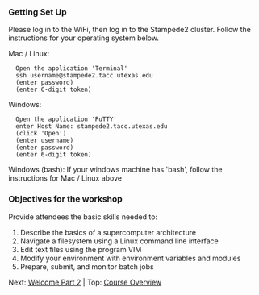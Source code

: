
### Getting Set Up

Please log in to the WiFi, then log in to the Stampede2 cluster. Follow the instructions for your operating system below.

Mac / Linux:

```
  Open the application 'Terminal'
  ssh username@stampede2.tacc.utexas.edu
  (enter password)
  (enter 6-digit token)
```

Windows:

```
  Open the application 'PuTTY'
  enter Host Name: stampede2.tacc.utexas.edu
  (click 'Open')
  (enter username)
  (enter password)
  (enter 6-digit token)
```

Windows (bash): If your windows machine has 'bash', follow the instructions for Mac / Linux above


### Objectives for the workshop

 Provide attendees the basic skills needed to:

 1. Describe the basics of a supercomputer architecture
 2. Navigate a filesystem using a Linux command line interface
 3. Edit text files using the program VIM
 4. Modify your environment with environment variables and modules
 5. Prepare, submit, and monitor batch jobs

Next: [Welcome Part 2](welcome_02.md) | Top: [Course Overview](../README.md)
